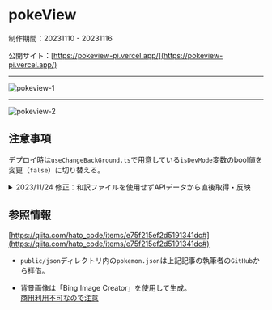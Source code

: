 # pokeView
制作期間：20231110 - 20231116

公開サイト：[https://pokeview-pi.vercel.app/](https://pokeview-pi.vercel.app/)

***

![pokeview-1](https://github.com/Benjuwan/pokeView/assets/90702379/414aafcd-6ef1-4590-81f5-2f0799c458c9)

***

![pokeview-2](https://github.com/Benjuwan/pokeView/assets/90702379/aff69e70-fc23-491e-816f-d6c492deb732)

## 注意事項
デプロイ時は`useChangeBackGround.ts`で用意している`isDevMode`変数のbool値を変更（`false`）に切り替える。

<details>
<summary>2023/11/24 修正：和訳ファイルを使用せずAPIデータから直後取得・反映</summary>

```
/* 和訳ファイルは一部翻訳されていなかったので APIデータから直後取得・反映させる仕様に変更。以下は変更前の内容。 */

import { ……, pokeNameLocalJsonFile } from "../ts/GetFetchDataType";

const isDevMode: boolean = true; // 開発・本番環境モードの切替用Bool

setLoading(true); // ローディング開始

/* pokemon.json から各ポケモンの英語名と日本語名を取得 */
const _FetchPokeName = async () => {
    let fetchPath: string = '';
    if (isDevMode) {
        fetchPath = `${location.origin}/public/json/pokemon.json`; // 開発時
    } else {
        fetchPath = `${location.origin}/json/pokemon.json`; // 本番環境時
    }
    const respone = await fetch(fetchPath);
    const resObj: pokeNameLocalJsonFile[] = await respone.json();
    return resObj.map(resObjEl => resObjEl);
}

/* ポケモン名を「英語名 → 日本語名」に置換 */
const _replacePokeName_enToja = (
    targetAry: pokeNameLocalJsonFile[],
    originName: pokeLists // 配列（オブジェクト）の中身として指定
) => {
    targetAry.forEach(pokeName => {
        /* 置換処理に必要な文字列マッチングを行うために、それぞれ大文字（toLowerCase：小文字でもok）にする */
        const UpperCase_jsonPokeName_en: string = pokeName.en.toUpperCase();
        const UpperCase_fetchPokeName: string = originName.name.toUpperCase();
        if (UpperCase_jsonPokeName_en === UpperCase_fetchPokeName) {
            originName.name = pokeName.ja;
        }
    });
}

//...中略

const fetchPokeData = async () => {
    const FetchPokeName = await _FetchPokeName(); // 各ポケモンの英語・日本語名が格納されている配列

    //...中略

    // console.log(flavorTextAry); // 配列の index番号の違いで verごとの紹介文が取得できる。現状は[0]で初期verの紹介文

    /* ポケモン名を「英語名 → 日本語名」にする */
    _replacePokeName_enToja(FetchPokeName, pokeData);

    //...中略
}
```
</details>

## 参照情報
[https://qiita.com/hato_code/items/e75f215ef2d5191341dc#](https://qiita.com/hato_code/items/e75f215ef2d5191341dc#)
- `public/json`ディレクトリ内の`pokemon.json`は上記記事の執筆者の`GitHub`から拝借。

- 背景画像は「Bing Image Creator」を使用して生成。<br />
[商用利用不可なので注意](https://forest.watch.impress.co.jp/docs/serial/yajiuma/1543573.html)
